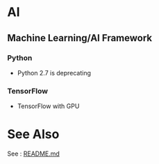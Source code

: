 # AI


## Machine Learning/AI Framework

### Python
* Python 2.7 is deprecating

### TensorFlow
* TensorFlow with GPU
















# See Also

See : [README.md](./README.md)